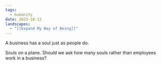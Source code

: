 ```yaml
---
tags:
  - humanity
date: 2023-10-12
landscapes:
  - "[[Expand My Way of Being]]"
---
```

A business has a soul just as people do. 

Souls on a plane. Should we ask how many souls rather than employees work in a business?